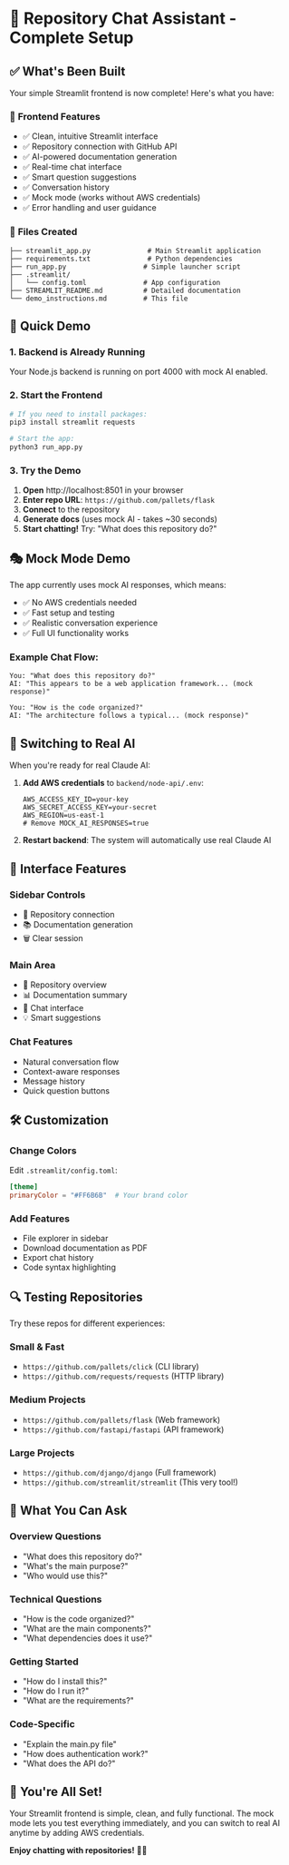 # 🎉 Repository Chat Assistant - Complete Setup

## ✅ What's Been Built

Your simple Streamlit frontend is now complete! Here's what you have:

### 🎯 **Frontend Features**
- ✅ Clean, intuitive Streamlit interface
- ✅ Repository connection with GitHub API
- ✅ AI-powered documentation generation
- ✅ Real-time chat interface
- ✅ Smart question suggestions
- ✅ Conversation history
- ✅ Mock mode (works without AWS credentials)
- ✅ Error handling and user guidance

### 📁 **Files Created**
```
├── streamlit_app.py              # Main Streamlit application
├── requirements.txt              # Python dependencies  
├── run_app.py                   # Simple launcher script
├── .streamlit/
│   └── config.toml              # App configuration
├── STREAMLIT_README.md          # Detailed documentation
└── demo_instructions.md         # This file
```

## 🚀 Quick Demo

### 1. **Backend is Already Running**
Your Node.js backend is running on port 4000 with mock AI enabled.

### 2. **Start the Frontend**
```bash
# If you need to install packages:
pip3 install streamlit requests

# Start the app:
python3 run_app.py
```

### 3. **Try the Demo**
1. **Open** http://localhost:8501 in your browser
2. **Enter repo URL**: `https://github.com/pallets/flask`
3. **Connect** to the repository
4. **Generate docs** (uses mock AI - takes ~30 seconds)
5. **Start chatting!** Try: "What does this repository do?"

## 🎭 **Mock Mode Demo**

The app currently uses mock AI responses, which means:
- ✅ No AWS credentials needed
- ✅ Fast setup and testing
- ✅ Realistic conversation experience
- ✅ Full UI functionality works

### Example Chat Flow:
```
You: "What does this repository do?"
AI: "This appears to be a web application framework... (mock response)"

You: "How is the code organized?"
AI: "The architecture follows a typical... (mock response)"
```

## 🤖 **Switching to Real AI**

When you're ready for real Claude AI:

1. **Add AWS credentials** to `backend/node-api/.env`:
   ```env
   AWS_ACCESS_KEY_ID=your-key
   AWS_SECRET_ACCESS_KEY=your-secret
   AWS_REGION=us-east-1
   # Remove MOCK_AI_RESPONSES=true
   ```

2. **Restart backend**: The system will automatically use real Claude AI

## 🎨 **Interface Features**

### **Sidebar Controls**
- 🔗 Repository connection
- 📚 Documentation generation  
- 🗑️ Clear session

### **Main Area**
- 📁 Repository overview
- 📊 Documentation summary
- 💬 Chat interface
- 💡 Smart suggestions

### **Chat Features**
- Natural conversation flow
- Context-aware responses
- Message history
- Quick question buttons

## 🛠️ **Customization**

### **Change Colors**
Edit `.streamlit/config.toml`:
```toml
[theme]
primaryColor = "#FF6B6B"  # Your brand color
```

### **Add Features**
- File explorer in sidebar
- Download documentation as PDF
- Export chat history
- Code syntax highlighting

## 🔍 **Testing Repositories**

Try these repos for different experiences:

### **Small & Fast**
- `https://github.com/pallets/click` (CLI library)
- `https://github.com/requests/requests` (HTTP library)

### **Medium Projects**  
- `https://github.com/pallets/flask` (Web framework)
- `https://github.com/fastapi/fastapi` (API framework)

### **Large Projects**
- `https://github.com/django/django` (Full framework)
- `https://github.com/streamlit/streamlit` (This very tool!)

## 🎯 **What You Can Ask**

### **Overview Questions**
- "What does this repository do?"
- "What's the main purpose?"
- "Who would use this?"

### **Technical Questions**
- "How is the code organized?"
- "What are the main components?"
- "What dependencies does it use?"

### **Getting Started**
- "How do I install this?"
- "How do I run it?"
- "What are the requirements?"

### **Code-Specific**
- "Explain the main.py file"
- "How does authentication work?"
- "What does the API do?"

## 🎉 **You're All Set!**

Your Streamlit frontend is simple, clean, and fully functional. The mock mode lets you test everything immediately, and you can switch to real AI anytime by adding AWS credentials.

**Enjoy chatting with repositories!** 🤖✨